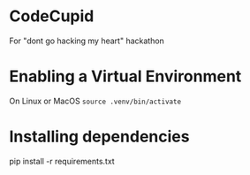 # CodeCupid
For "dont go hacking my heart" hackathon

# Enabling a Virtual Environment
On Linux or MacOS
`source .venv/bin/activate`

# Installing dependencies
pip install -r requirements.txt
